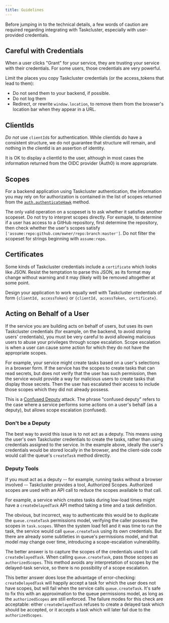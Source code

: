 ```yaml
---
title: Guidelines
---
```


Before jumping in to the technical details, a few words of caution are required
regarding integrating with Taskcluster, especially with user-provided
credentials.

## Careful with Credentials

When a user clicks "Grant" for your service, they are trusting your service
with their credentials.  For some users, those credentials are very powerful.

Limit the places you copy Taskcluster credentials (or the access_tokens that
lead to them):

 * Do not send them to your backend, if possible.
 * Do not log them
 * Redirect, or rewrite `window.location`, to remove them from the browser's
   location bar when they appear in a URL.

## ClientIds

*Do not* use `clientId`s for authentication.  While clientIds do have a
consistent structure, we do not guarantee that structure will remain, and
nothing in the clientId is an assertion of identity.

It is OK to display a clientId to the user, although in most cases the
information returned from the OIDC provider (Auth0) is more appropriate.

## Scopes

For a backend application using Taskcluster authentication, the information you
may rely on for authorization is contained in the list of scopes returned from
the
[`auth.authenticateHawk`](/docs/reference/platform/auth/reference/api-docs#authenticateHawk)
method.

The only valid operation on a scopeset is to ask whether it satisfies another
scopeset. Do not try to interpret scopes directly.  For exmaple, to determine
if a user has access to a GitHub repository, first determine the repository,
then check whether the user's scopes satisfy
`['assume:repo:github.com/owner/repo:branch:master']`. Do not filter the
scopeset for strings beginning with `assume:repo`.

## Certificates

Some kinds of Taskcluster credentials include a `certificate` which looks like
JSON. Resist the temptation to parse this JSON, as its format may change
without warning and it may (likely will) be removed altogether at some point.

Design your application to work equally well with Taskcluster credentials of
form `{clientId, accessToken}` or `{clientId, accessToken, certificate}`.

## Acting on Behalf of a User

If the service you are building acts on behalf of users, but uses its own
Taskcluster credentials (for example, on the backend, to avoid storing users'
credentials), you must be very careful to avoid allowing malicious users to
abuse your privileges through scope escalation.  Scope escalation is when a
user can cause some action for which they do not have the appropriate scopes.

For example, your service might create tasks based on a user's selections in a
browser form.  If the service has the scopes to create tasks that can read
secrets, but does not verify that the user has such permission, then the
service would provide a way for malicious users to create tasks that display
those secrets.  Then the user has escalated their access to include those scopes
which they did not already possess.

This is a [Confused
Deputy](https://en.wikipedia.org/wiki/Confused_deputy_problem) attack.  The
phrase "confused deputy" refers to the case where a service performs some
actions on a user's behalf (as a deputy), but allows scope escalation
(confused).

### Don't be a Deputy

The best way to avoid this issue is to not act as a deputy.  This means using
the user's own Taskcluster credentials to create the tasks, rather than using
credentials assigned to the service.  In the example above, ideally the user's
credentials would be stored locally in the browser, and the client-side code
would call the queue's `createTask` method directly.

### Deputy Tools

If you must act as a deputy -- for example, running tasks without a browser
involved -- Taskcluster provides a tool, Authorized
Scopes. Authorized scopes are used with an API call to
reduce the scopes available to that call. 

For example, a service which creates tasks during low-load times might have a
`createDelayedTask` API method taking a time and a task definition.

The obvious, but incorrect, way to authenticate this would be to duplicate the
`queue.createTask` permissions model, verifying the caller possess the scopes
in `task.scopes`.  When the system load fell and it was time to run the task,
the service would call `queue.createTask` using its own credentials.  But there
are already some subtleties in queue's permissions model, and that model may
change over time, introducing a scope-escalation vulnerability.

The better answer is to capture the scopes of the credentials used to call
`createDelayedTask`.  When calling `queue.createTask`, pass those scopes as
`authorizedScopes`.  This method avoids any interpretation of scopes by the
delayed-task service, so there is no possibility of a scope escalation.

This better answer does lose the advantage of error-checking:
`createDelayedTask` will happily accept a task for which the user does not have
scopes, but will fail when the service calls `queue.createTask`.  It's safe to
fix this with an approximation to the queue permissions model, as long as the
`authorizedScopes` are still enforced.  The failure modes for this check are
acceptable: either `createDelayedTask` refuses to create a delayed task which
should be accepted, or it accepts a task which will later fail due to the
`authorizedScopes`.
